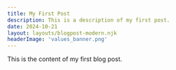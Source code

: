 ```yaml
---
title: My First Post
description: This is a description of my first post.
date: 2024-10-21
layout: layouts/blogpost-modern.njk
headerImage: 'values_banner.png'
---
```

This is the content of my first blog post.